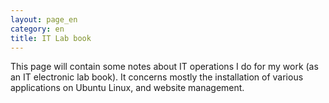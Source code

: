 ```yaml
---
layout: page_en
category: en
title: IT Lab book
---
```


This page will contain some notes about IT operations I do for 
my work (as an IT electronic lab book). It concerns mostly the
installation of various applications on Ubuntu Linux, and 
website management.
